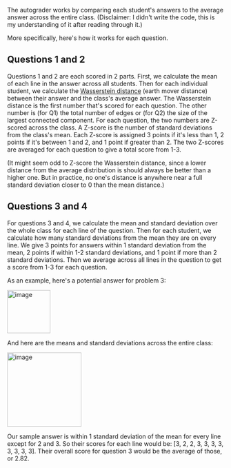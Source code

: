 The autograder works by comparing each student's answers to the average answer across the entire class. (Disclaimer: I didn't write the code, this is my understanding of it after reading through it.)

More specifically, here's how it works for each question.

## Questions 1 and 2
Questions 1 and 2 are each scored in 2 parts. First, we calculate the mean of each line in the answer across all students.
Then for each individual student, we calculate the [Wasserstein distance](https://en.wikipedia.org/wiki/Wasserstein_metric) 
(earth mover distance) between their answer and the class's average answer. 
The Wasserstein distance is the first number that's scored for each question.
The other number is (for Q1) the total number of edges or (for Q2) the size of the largest connected component. 
For each question, the two numbers are Z-scored across the class. 
A Z-score is the number of standard deviations from the class's mean.
Each Z-score is assigned 3 points if it's less than 1, 2 points if it's between 1 and 2, and 1 point if greater than 2.
The two Z-scores are averaged for each question to give a total score from 1-3.

(It might seem odd to Z-score the Wasserstein distance, since a lower distance from the average distribution is 
should always be better than a higher one. But in practice, no one's distance is anywhere near a full standard deviation 
closer to 0 than the mean distance.)

## Questions 3 and 4

For questions 3 and 4, we calculate the mean and standard deviation over the whole class for each line of the question. 
Then for each student, we calculate how many standard deviations from the mean they are on every line. 
We give 3 points for answers within 1 standard deviation from the mean, 2 points if within 1-2 standard deviations, 
and 1 point if more than 2 standard deviations. 
Then we average across all lines in the question to get a score from 1-3 for each question.


As an example, here's a potential answer for problem 3:

<img width="100" alt="image" src="https://github.com/user-attachments/assets/136b6831-8704-4bea-b5c6-fbe43629876a">


And here are the means and standard deviations across the entire class:

<img width="172" alt="image" src="https://github.com/user-attachments/assets/eb5f4be1-ecf5-49c6-a138-fb6edfc9576e">

Our sample answer is within 1 standard deviation of the mean for every line except for 2 and 3. 
So their scores for each line would be: [3, 2, 2, 3, 3, 3, 3, 3, 3, 3, 3]. 
Their overall score for question 3 would be the average of those, or 2.82.

